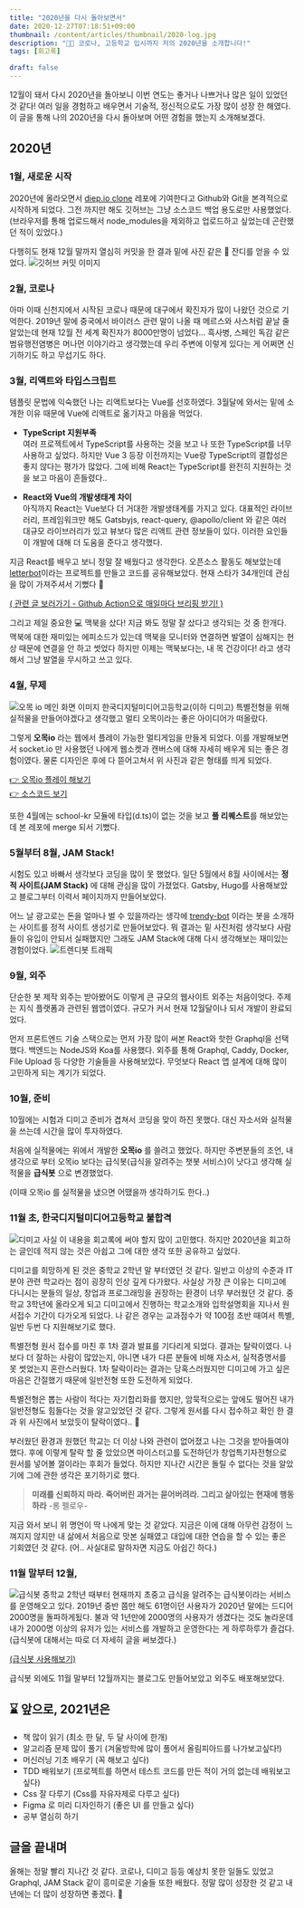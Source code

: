 ```yaml
---
title: "2020년을 다시 돌아보면서"
date: 2020-12-27T07:18:51+09:00
thumbnail: /content/articles/thumbnail/2020-log.jpg
description: "👨‍💻 코로나, 고등학교 입시까지 저의 2020년을 소개합니다!"
tags: [회고록]

draft: false
---
```


12월이 돼서 다시 2020년을 돌아보니 이번 연도는 좋거나 나쁘거나 많은 일이 있었던 것 같다! 여러 일을 경험하고 배우면서 기술적, 정신적으로도 가장 많이 성장 한 해였다.
이 글을 통해 나의 2020년을 다시 돌아보며 어떤 경험을 했는지 소개해보겠다.

## 2020년
### 1월, 새로운 시작
2020년에 올라오면서 [diep.io clone](https://github.com/Diep-clone/diep-clone) 레포에 기여한다고 Github와 Git을 본격적으로 시작하게 되었다. 그전 까지만 해도 깃허브는 그냥 소스코드 백업 용도로만 사용했었다. (브라우저를 통해 업로드해서 node_modules을 제외하고 업로드하고 싶었는데 곤란했던 적이 있었다.)

다행히도 현재 12월 말까지 열심히 커밋을 한 결과 밑에 사진 같은 🌱 잔디를 얻을 수 있었다.
![깃허브 커밋 이미지](/content/articles/2020/git-contributions.png) 

### 2월, 코로나
아마 이때 신천지에서 시작된 코로나 때문에 대구에서 확진자가 많이 나왔던 것으로 기억한다. 2019년 말에 중국에서 바이러스 관련 말이 나올 때 메르스와 사스처럼 끝날 줄 알았는데 현재 12월 전 세계 확진자가 8000만명이 넘었다... 흑사병, 스페인 독감 같은 범유행전염병은 머나먼 이야기라고 생각했는데 우리 주변에 이렇게 있다는 게 어쩌면 신기하기도 하고 무섭기도 하다.

<!-- 급식봇 처음으로 서버리스 사용 -->

### 3월, 리액트와 타입스크립트
템플릿 문법에 익숙했던 나는 리액트보다는 Vue를 선호하였다. 3월달에 와서는 밑에 소개한 이유 때문에 Vue에 리액트로 옮기자고 마음을 먹었다.

- **TypeScript 지원부족**  
여러 프로젝트에서 TypeScript를 사용하는 것을 보고 나 또한 TypeScript를 너무 사용하고 싶었다. 하지만 Vue 3 등장 이전까지는 Vue랑 TypeScript의 결합성은 좋지 않다는 평가가 많았다.
그에 비해 React는 TypeScript를 완전히 지원하는 것을 보고 마음이 흔들렸다..

- **React와 Vue의 개발생태계 차이**  
아직까지 React는 Vue보다 더 거대한 개발생태계를 가지고 있다. 대표적인 라이브러리, 프레임워크만 해도 Gatsbyjs, react-query, @apollo/client 와 같은 여러 대규모 라이브러리가 있고
뷰보다 많은 리액트 관련 정보들이 있다. 이러한 요인들이 개발에 대해 더 도움을 준다고 생각했다.

지금 React를 배우고 보니 정말 잘 배웠다고 생각한다.
오픈소스 활동도 해보았는데 [letterbot](https://github.com/cjaewon/letterbot)이라는 프로젝트를 만들고 코드를 공유해보았다. 현재 스타가 34개인데 관심을 많이 가져주셔서 기뻤다 🙏 

[( 관련 글 보러가기 - Github Action으로 매일마다 브리핑 받기! )](https://velog.io/@jwn4492/Github-Action%EC%9C%BC%EB%A1%9C-%EB%A7%A4%EC%9D%BC%EB%A7%88%EB%8B%A4-%EB%B8%8C%EB%A6%AC%ED%95%91-%EB%B0%9B%EA%B8%B0)

그리고 제일 중요한 💻 맥북을 샀다! 지금 봐도 정말 잘 샀다고 생각되는 것 중 한개다. 맥북에 대한 재미있는 에피소드가 있는데 맥북을 모니터와 연결하면 발열이 심해지는 현상 때문에 연결을 안 하고 썻었다 하지만 이제는 맥북보다는, 내 목 건강이다! 라고 생각해서 그냥 발열을 무시하고 쓰고 있다.

### 4월, 무제
![오목 io 메인 화면 이미지](/content/articles/2020/gomokuio.png)
한국디지털미디어고등학교(이하 디미고) 특별전형을 위해 실적물을 만들어야겠다고 생각했고 멀티 오목이라는 좋은 아이디어가 떠올랐다. 

그렇게 **오목io** 라는 웹에서 플레이 가능한 멀티게임을 만들게 되었다. 이를 개발해보면서 socket.io 만 사용했던 나에게 웹소켓과 캔버스에 대해 자세히 배우게 되는 좋은 경험이였다. 물론 디자인은 후에 다 뜯어고쳐서 위 사진과 같은 형태를 띄게 되었다.

[👉 오목io 플레이 해보기](https://gomokuio.herokuapp.com/)  
[👉 소스코드 보기](https://github.com/cjaewon/gomokuio)

또한 4월에는 school-kr 모듈에 타입(d.ts)이 없는 것을 보고 **풀 리퀘스트**를 해보았는데 본 레포에 merge 되서 기뻤다.

### 5월부터 8월, JAM Stack!
시험도 있고 바빠서 생각보다 코딩을 많이 못 했었다. 일단 5월에서 8월 사이에서는 **정적 사이트(JAM Stack)** 에 대해 관심을 많이 가졌었다.
Gatsby, Hugo를 사용해보았고 블로그부터 이력서 페이지까지 만들어보았다.

어느 날 광고로는 돈을 얼마나 벌 수 있을까라는 생각에 [trendy-bot](https://trendy-bot.com) 이라는 봇을 소개하는 사이트를 정적 사이트 생성기로 만들어보았다. 뭐 결과는 밑 사진처럼 생각보다 사람들이 유입이 안되서 실패했지만 그래도 JAM Stack에 대해 다시 생각해보는 재미있는 경험이었다.
![트렌디봇 트래픽](/content/articles/2020/trendy-bot-traffic.png)

### 9월, 외주
단순한 봇 제작 외주는 받아봤어도 이렇게 큰 규모의 웹사이트 외주는 처음이엇다. 주제는 지식 플랫폼과 관련된 웹앱이였다. 규모가 커서 현재 12월달이나 되서 개발이 완료되었다.

먼저 프론트엔드 기술 스택으로는 먼저 가장 많이 써본 React와 핫한 Graphql을 선택했다. 백엔드는 NodeJS와 Koa를 사용했다. 외주를 통해 Graphql, Caddy, Docker, File Upload 등 다양한 기술들을 사용해보았다. 무엇보다 React 앱 설계에 대해 많이 고민하게 되는 계기가 되었다. 

### 10월, 준비
10월에는 시험과 디미고 준비가 겹쳐서 코딩을 맞이 하진 못했다. 대신 자소서와 실적물을 쓰는데 시간을 많이 투자하였다. 

처음에 실적물에는 위에서 개발한 **오목io** 를 쓸려고 했었다. 
하지만 주변분들의 조언, 내 생각으로 부터 오목io 보다는 급식봇(급식을 알려주는 챗봇 서비스)이 낫다고 생각해 실적물을 **급식봇** 으로 변경했었다.  

(이때 오목io 를 실적물을 냈으면 어땠을까 생각하기도 한다..)

### 11월 초, 한국디지털미디어고등학교 불합격
![디미고](/content/articles/2020/dimigo.png)
사실 이 내용을 회고록에 써야 할지 많이 고민했다. 하지만 2020년을 회고하는 글인데 적지 않는 것은 아쉽고 그에 대한 생각 또한 공유하고 싶었다.

디미고를 희망하게 된 것은 중학교 2학년 말 부터였던 것 같다. 일반고 이상의 수준과 IT 분야 관련 학교라는 점이 굉장히 인상 깊게 다가왔다. 사실상 가장 큰 이유는 디미고에 다니시는 분들의 일상, 창업과 프로그래밍을 권장하는 환경이 너무 부러웠던 것 같다. 중학교 3학년에 올라오게 되고 디미고에서 진행하는 학교소개와 입학설명회을 지나서 원서접수 기간이 다가오게 되었다. 나 같은 경우는 교과점수가 약 100점 초반 때여서 특별, 일반 두번 다 지원해보기로 했다.

특별전형 원서 접수를 마친 후 1차 결과 발표를 기다리게 되었다. 결과는 탈락이였다. 나보다 더 잘하는 사람이 많았는지, 아니면 내가 다른 분들에 비해 자소서, 실적증명서를 못 썻었는지 혼란스러웠다. 1차 탈락이라는 결과는 당혹스러웠지만 디미고에 가고 싶은 마음은 간절했기 때문에 일반전형 또한 도전하게 되었다. 

특별전형은 뽑는 사람이 적다는 자기합리화를 했지만, 암묵적으로는 앞에도 떨어진 내가 일반전형도 힘들다는 것을 알고있었던 것 같다. 그렇게 원서를 다시 접수하고 확인 한 결과 위 사진에서 보았듯이 탈락이였다.. 🥴

부러웠던 환경과 원했던 학교는 더 이상 나와 관련이 없어졌고 나는 그것을 받아들여야했다. 후에 이렇게 탈락 할 줄 았았으면 마이스터고를 도전하던가 창업특기자전형으로 원서를 넣어볼 껄이라는 후회가 들었다. 하지만 지나간 시간은 돌릴 수 없다는 것을 알았기에 그에 관한 생각은 포기하기로 했다. 

> **미래를 신뢰하지 마라. 죽어버린 과거는 묻어버려라. 그리고 살아있는 현재에 행동하라**  -롱 펠로우-

지금 와서 보니 위 명언이 딱 나에게 맞는 것 같았다.
지금은 이에 대해 아무런 감정이 느껴지지 않지만 내 삶에서 처음으로 맛본 실패였고 대입에 대한 연습을 할 수 있는 좋은 기회였던 것 같다. (어.. 사실대로 말하자면 지금도 아쉽긴 하다.)

### 11월 말부터 12월,

![급식봇](/content/articles/2020/mealbot.png)
중학교 2학년 때부터 현재까지 초중고 급식을 알려주는 급식봇이라는 서비스를 운영해오고 있다. 2019년 중반 쯤만 해도 61명이던 사용자가 2020년 말에는 드디어 2000명을 돌파하게됬다. 불과 약 1년만에 2000명의 사용자가 생겼다는 것도 놀라운데 내가 2000명 이상의 유저가 있는 서비스를 개발하고 운영한다는 게 하루하루가 즐겁다. (급식봇에 대해서는 따로 더 자세히 글을 써보겠다.)

[(급식봇 사용해보기)](https://pf.kakao.com/_xjXYVT)

급식봇 외에도 11월 말부터 12월까지는 블로그도 만들어보았고 외주도 배포해보았다.
<!-- 영재원을 졸업했다 -->

## ⌛ 앞으로, 2021년은
- 책 많이 읽기 (최소 한 달, 두 달 사이에 한개)
- 알고리즘 문제 많이 풀기 (겨울방학에 많이 풀어서 올림피아드를 나가보고싶다!)
- 머신러닝 기초 배우기 (꼭 해보고 싶다)
- TDD 배워보기 (프로젝트를 하면서 테스트 코드를 만든 적이 거의 없는데 배워보고싶다)
- Css 잘 다루기 (Css를 자유자제로 다루고 싶다)
- Figma 로 미리 디자인하기 (좋은 UI 를 만들고 싶다)
- 공부 열심히 하기

## 글을 끝내며
올해는 정말 빨리 지나간 것 같다. 코로나, 디미고 등등 예상치 못한 일들도 있었고 Graphql, JAM Stack 같이 흥미로운 기술들 또한 배웠다. 정말 많이 성장한 것 같고 내년에는 더 많이 성장하면 좋겠다. 🙏